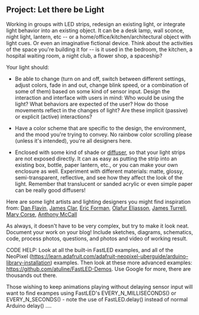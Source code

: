 ## Project: Let there be Light

Working in groups with LED strips, redesign an existing light, or integrate light behavior into an existing object. It can be a desk lamp, wall sconce, night light, lantern, etc -- or a home/office/kitchen/architectural object with light cues. Or even an imaginative fictional device. Think about the activities of the space you're building it for -- is it used in the bedroom, the kitchen, a hospital waiting room, a night club, a flower shop, a spaceship?

Your light should:

- Be able to change (turn on and off, switch between different settings, adjust colors, fade in and out, change blink speed, or a combination of some of them) based on some kind of sensor input. Design the interaction and interface with users in mind: Who would be using the light? What behaviors are expected of the user? How do those movements reflect in the changes of light? Are these implicit (passive) or explicit (active) interactions?

- Have a color scheme that are specific to the design, the environment, and the mood you're trying to convey. No rainbow color scrolling please (unless it's intended), you're all designers here.

- Enclosed with some kind of shade or [diffuser](<https://en.wikipedia.org/wiki/Diffuser_(optics)>), so that your light strips are not exposed directly. It can as easy as putting the strip into an existing box, bottle, paper lantern, etc., or you can make your own enclosure as well. Experiment with different materials: matte, glossy, semi-transparent, reflective, and see how they affect the look of the light. Remember that translucent or sanded acrylic or even simple paper can be really good diffusers!

Here are some light artists and lighting designers you might find inspiration from: [Dan Flavin](https://www.guggenheim.org/artwork/artist/dan-flavin), [James Clar](http://www.jamesclar.com/), [Eric Forman](https://www.ericforman.com), [Olafur Eliasson](https://olafureliasson.net/tag/TEL1413/light), [James Turrell](https://jamesturrell.com/work/type/), [Mary Corse](https://www.pacegallery.com/artists/mary-corse/), [Anthony McCall](https://www.skny.com/artists/anthony-mccall)

As always, it doesn't have to be very complex, but try to make it look neat. Document your work on your blog! Include sketches, diagrams, schematics, code, process photos, questions, and photos and video of working result.

CODE HELP: Look at all the built-in FastLED examples, and all of the NeoPixel (https://learn.adafruit.com/adafruit-neopixel-uberguide/arduino-library-installation) examples. Then look at these more advanced examples: https://github.com/atuline/FastLED-Demos. Use Google for more, there are thousands out there. 

Those wishing to keep animations playing without delaying sensor input will want to find exampes using FastLED's EVERY_N_MILLISECONDS() or EVERY_N_SECONDS()  - note the use of FastLED.delay() instead of normal Arduino delay() ....
